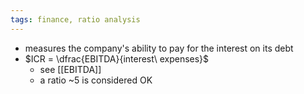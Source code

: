 ```yaml
---
tags: finance, ratio analysis
---
```


- measures the company's ability to pay for the interest on its debt
- $ICR = \dfrac{EBITDA}{interest\ expenses}$
	- see [[EBITDA]]
	- a ratio ~5 is considered OK